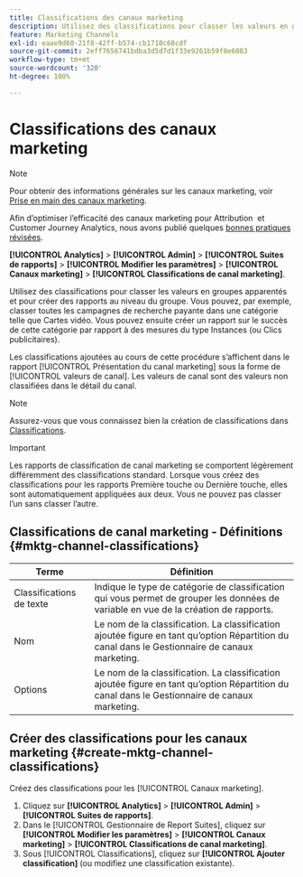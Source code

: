 ```yaml
---
title: Classifications des canaux marketing
description: Utilisez des classifications pour classer les valeurs en groupes apparentés et pour créer des rapports au niveau du groupe. Vous pouvez, par exemple, classer toutes les campagnes de recherche payante dans une catégorie telle que Cartes vidéo. Vous pouvez ensuite créer un rapport sur le succès de cette catégorie par rapport à des mesures du type Instances (ou Clics publicitaires).
feature: Marketing Channels
exl-id: eaae9d60-21f8-42ff-b574-cb1710c68cdf
source-git-commit: 2eff7656741bdba3d5d7d1f33e9261b59f8e6083
workflow-type: tm+mt
source-wordcount: '320'
ht-degree: 100%

---
```


# Classifications des canaux marketing

>[!NOTE]
>
> Pour obtenir des informations générales sur les canaux marketing, voir [Prise en main des canaux marketing](/help/components/c-marketing-channels/c-getting-started-mchannel.md).
>
> Afin d’optimiser l’efficacité des canaux marketing pour Attribution  et Customer Journey Analytics, nous avons publié quelques [bonnes pratiques révisées](/help/components/c-marketing-channels/mchannel-best-practices.md).

**[!UICONTROL Analytics]** > **[!UICONTROL Admin]** > **[!UICONTROL Suites de rapports]** > **[!UICONTROL Modifier les paramètres]** > **[!UICONTROL Canaux marketing]** > **[!UICONTROL Classifications de canal marketing]**.

Utilisez des classifications pour classer les valeurs en groupes apparentés et pour créer des rapports au niveau du groupe. Vous pouvez, par exemple, classer toutes les campagnes de recherche payante dans une catégorie telle que Cartes vidéo. Vous pouvez ensuite créer un rapport sur le succès de cette catégorie par rapport à des mesures du type Instances (ou Clics publicitaires).

Les classifications ajoutées au cours de cette procédure s’affichent dans le rapport [!UICONTROL Présentation du canal marketing] sous la forme de [!UICONTROL valeurs de canal]. Les valeurs de canal sont des valeurs non classifiées dans le détail du canal.

>[!NOTE]
>
>Assurez-vous que vous connaissez bien la création de classifications dans [Classifications](/help/components/classifications/c-classifications.md).

>[!IMPORTANT]
>
>Les rapports de classification de canal marketing se comportent légèrement différemment des classifications standard. Lorsque vous créez des classifications pour les rapports Première touche ou Dernière touche, elles sont automatiquement appliquées aux deux. Vous ne pouvez pas classer l’un sans classer l’autre.

## Classifications de canal marketing - Définitions {#mktg-channel-classifications}

| Terme | Définition |
|--- |--- |
| Classifications de texte | Indique le type de catégorie de classification qui vous permet de grouper les données de variable en vue de la création de rapports. |
| Nom | Le nom de la classification. La classification ajoutée figure en tant qu’option Répartition du canal dans le Gestionnaire de canaux marketing. |
| Options | Le nom de la classification. La classification ajoutée figure en tant qu’option Répartition du canal dans le Gestionnaire de canaux marketing. |

## Créer des classifications pour les canaux marketing {#create-mktg-channel-classifications}

Créez des classifications pour les [!UICONTROL Canaux marketing].

1. Cliquez sur **[!UICONTROL Analytics]** > **[!UICONTROL Admin]** > **[!UICONTROL Suites de rapports]**.
1. Dans le [!UICONTROL Gestionnaire de Report Suites], cliquez sur **[!UICONTROL Modifier les paramètres]** > **[!UICONTROL Canaux marketing]** > **[!UICONTROL Classifications de canal marketing]**.
1. Sous [!UICONTROL Classifications], cliquez sur **[!UICONTROL Ajouter classification]** (ou modifiez une classification existante).
